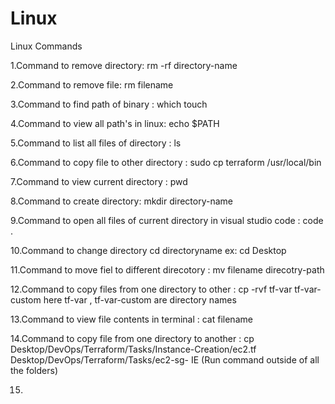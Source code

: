 # Linux
Linux Commands

1.Command to remove directory: rm -rf directory-name

2.Command to remove file: rm filename

3.Command to find path of binary : which touch

4.Command to view all path's in linux: echo $PATH

5.Command to list all files of directory : ls

6.Command to copy file to other directory : sudo cp terraform /usr/local/bin

7.Command to view current directory : pwd

8.Command to create directory: mkdir directory-name

9.Command to open all files of current directory in visual studio code : code .

10.Command to change directory cd directoryname ex: cd Desktop

11.Command to move fiel to different direcotory : mv filename direcotry-path

12.Command to copy files from one directory to other : cp -rvf tf-var tf-var-custom 
here tf-var , tf-var-custom are directory names

13.Command to view file contents in terminal : cat filename

14.Command to copy file from one directory to another : cp Desktop/DevOps/Terraform/Tasks/Instance-Creation/ec2.tf Desktop/DevOps/Terraform/Tasks/ec2-sg-                                                         IE 
(Run command outside of all the folders)

15.


